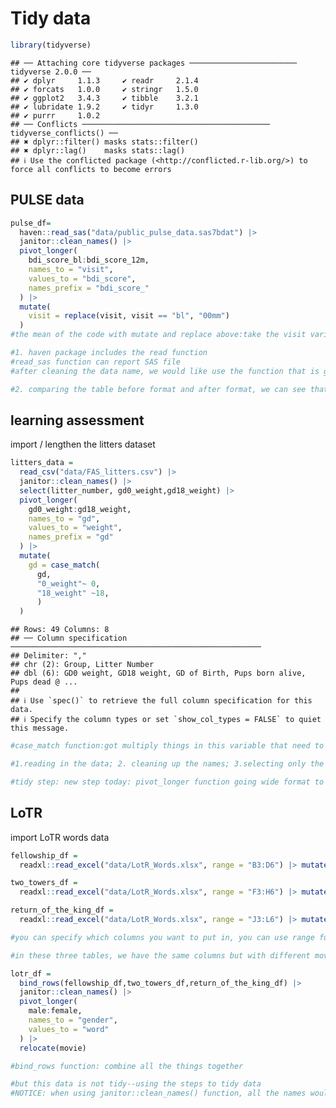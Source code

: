 Tidy data
================

``` r
library(tidyverse)
```

    ## ── Attaching core tidyverse packages ──────────────────────── tidyverse 2.0.0 ──
    ## ✔ dplyr     1.1.3     ✔ readr     2.1.4
    ## ✔ forcats   1.0.0     ✔ stringr   1.5.0
    ## ✔ ggplot2   3.4.3     ✔ tibble    3.2.1
    ## ✔ lubridate 1.9.2     ✔ tidyr     1.3.0
    ## ✔ purrr     1.0.2     
    ## ── Conflicts ────────────────────────────────────────── tidyverse_conflicts() ──
    ## ✖ dplyr::filter() masks stats::filter()
    ## ✖ dplyr::lag()    masks stats::lag()
    ## ℹ Use the conflicted package (<http://conflicted.r-lib.org/>) to force all conflicts to become errors

## PULSE data

``` r
pulse_df=
  haven::read_sas("data/public_pulse_data.sas7bdat") |> 
  janitor::clean_names() |> 
  pivot_longer(
    bdi_score_bl:bdi_score_12m,
    names_to = "visit",
    values_to = "bdi_score",
    names_prefix = "bdi_score_"
  ) |> 
  mutate(
    visit = replace(visit, visit == "bl", "00mm")
  )
#the mean of the code with mutate and replace above:take the visit variable, and check to see whether it is equal to bl, if it is, replace that with 00m 

#1. haven package includes the read function
#read_sas function can report SAS file
#after cleaning the data name, we would like use the function that is going from wide format to long format: pivot_longer

#2. comparing the table before format and after format, we can see that there is a new column (variable) called "visit" and there are bunch of values in this column which are bdi_score_bl:bdi_score_12m
```

## learning assessment

import / lengthen the litters dataset

``` r
litters_data = 
  read_csv("data/FAS_litters.csv") |> 
  janitor::clean_names() |> 
  select(litter_number, gd0_weight,gd18_weight) |> 
  pivot_longer(
    gd0_weight:gd18_weight,
    names_to = "gd",
    values_to = "weight",
    names_prefix = "gd"
  ) |> 
  mutate(
    gd = case_match(
      gd, 
      "0_weight"~ 0,
      "18_weight" ~18,
      )
  )
```

    ## Rows: 49 Columns: 8
    ## ── Column specification ────────────────────────────────────────────────────────
    ## Delimiter: ","
    ## chr (2): Group, Litter Number
    ## dbl (6): GD0 weight, GD18 weight, GD of Birth, Pups born alive, Pups dead @ ...
    ## 
    ## ℹ Use `spec()` to retrieve the full column specification for this data.
    ## ℹ Specify the column types or set `show_col_types = FALSE` to quiet this message.

``` r
#case_match function:got multiply things in this variable that need to replace, "0_weight"~ 0 means that when you see 0_weight, this would be changed into 0, the same with replacing to 18

#1.reading in the data; 2. cleaning up the names; 3.selecting only the columns that we need to have

#tidy step: new step today: pivot_longer function going wide format to long format---saying what columns need to get, names_to function: what a new column that need to be created as new variable and the name of it, values_to function: the values that would be in the column, what is that called
```

## LoTR

import LoTR words data

``` r
fellowship_df = 
  readxl::read_excel("data/LotR_Words.xlsx", range = "B3:D6") |> mutate(movie = "fellowship")

two_towers_df = 
  readxl::read_excel("data/LotR_Words.xlsx", range = "F3:H6") |> mutate(movie = "two towers")

return_of_the_king_df = 
  readxl::read_excel("data/LotR_Words.xlsx", range = "J3:L6") |> mutate(movie = "return of the king")

#you can specify which columns you want to put in, you can use range function. For example, when using range with "B3:D6", this can show the first table that in the excel

#in these three tables, we have the same columns but with different movies, so if we want to put all tables together, this would lose the title of the movie. we can use mutate function to create/change a new variable related to movie.

lotr_df = 
  bind_rows(fellowship_df,two_towers_df,return_of_the_king_df) |>
  janitor::clean_names() |> 
  pivot_longer(
    male:female,
    names_to = "gender",
    values_to = "word"
  ) |> 
  relocate(movie)

#bind_rows function: combine all the things together

#but this data is not tidy--using the steps to tidy data
#NOTICE: when using janitor::clean_names() function, all the names would become lower-case but not the capital, so you need to change Male and Female into lower-case one "male"
```
